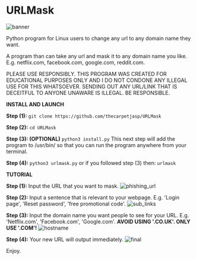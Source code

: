 # URLMask
![banner](https://user-images.githubusercontent.com/71789855/140201086-b9e55c8d-be96-4b99-bea7-2521ab37a605.png)


Python program for Linux users to change any url to any domain name they want.


A program than can take any url and mask it to any domain name you like. E.g. netflix.com, facebook.com, google.com, reddit.com.

PLEASE USE RESPONSIBLY. THIS PROGRAM WAS CREATED FOR EDUCATIONAL PURPOSES ONLY AND I DO NOT CONDONE ANY ILLEGAL USE FOR THIS WHATSOEVER.
SENDING OUT ANY URL/LINK THAT IS DECEITFUL TO ANYONE UNAWARE IS ILLEGAL. BE RESPONSIBLE.



**INSTALL AND LAUNCH**

**Step (1):**
`git clone https://github.com/thecarpetjasp/URLMask`



**Step (2):**
`cd URLMask`


**Step (3): (OPTIONAL)**
`python3 install.py`
This next step will add the program to /usr/bin/ so that you can run the program anywhere from your terminal.


**Step (4):**
`python3 urlmask.py`
or if you followed step (3) then:
`urlmask`






**TUTORIAL**

**Step (1):**
Input the URL that you want to mask.
![phishing_url](https://user-images.githubusercontent.com/71789855/140201092-218a6290-2cc5-4005-af5c-f17d99f282f2.png)


**Step (2):**
Input a sentence that is relevant to your webpage. E.g. 'Login page', 'Reset password', 'free promotional code'.
![sub_links](https://user-images.githubusercontent.com/71789855/140201094-1e6d6913-6e58-4916-b844-164000250406.png)


**Step (3):**
Input the domain name you want people to see for your URL. E.g. 'Netflix.com', 'Facebook.com', 'Google.com'.
**AVOID USING '.CO.UK'. ONLY USE '.COM'!**
![hostname](https://user-images.githubusercontent.com/71789855/140201090-bbb0a1a3-b094-4171-96a1-be2dcf453802.png)


**Step (4):**
Your new URL will output immediately.
![final](https://user-images.githubusercontent.com/71789855/140201087-527baa95-13c8-426a-9864-92274219584a.png)




Enjoy.
